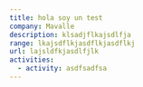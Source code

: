 ```yaml
---
title: hola soy un test
company: Mavalle
description: klsadjflkajsdlfja
range: lkajsdflkjasdflkjasdflkj
url: lajsldfkjasdlfjlk
activities:
  - activity: asdfsadfsa
---
```

